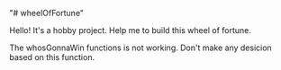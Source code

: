 "# wheelOfFortune" 

Hello!
It's a hobby project.
Help me to build this wheel of fortune.

The whosGonnaWin functions is not working. Don't make any desicion based on this function.


